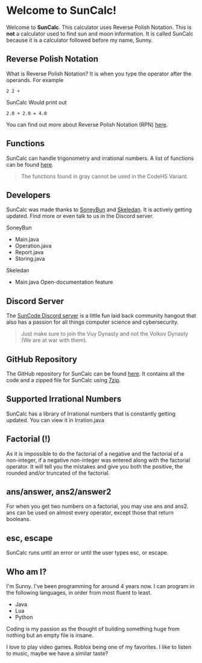 # Welcome to SunCalc!

Welcome to **SunCalc**. This calculator uses Reverse Polish Notation. This is **not** a calculator used to find sun and moon information. It is called SunCalc because it is a calculator followed before my name, Sunny.

## Reverse Polish Notation

What is Reverse Polish Notation? It is when you type the operator after the operands. For example

	2 2 +

SunCalc Would print out

	2.0 + 2.0 = 4.0
You can find out more about Reverse Polish Notation (RPN) [here](https://en.wikipedia.org/wiki/Reverse_Polish_notation).
## Functions

SunCalc can handle trigonometry and irrational numbers. A list of functions can be found [here](https://bit.ly/SunCalcFunctions).

>The functions found in gray cannot be used in the CodeHS Variant.

## Developers

SunCalc was made thanks to [SoneyBun](https://github.com/SoneyBun) and [Skeledan](https://github.com/TheRealSkeledan). It is actively getting updated. Find more or even talk to us in the Discord server.

SoneyBun
* Main.java
* Operation.java
* Report.java
* Storing.java

Skeledan
* Main.java Open-documentation feature

## Discord Server

The [SunCode Discord server](https://bit.ly/SunCode) is a little fun laid back community hangout that also has a passion for all things computer science and cybersecurity.

>Just make sure to join the Vuy Dynasty and not the Volkov Dynasty (We are at war with them).

## GitHub Repository

The GitHub repository for SunCalc can be found [here](https://github.com/SoneyBun/SunCalc). It contains all the code and a zipped file for SunCalc using [7zip](https://www.7-zip.org).


## Supported Irrational Numbers

SunCalc has a library of Irrational numbers that is constantly getting updated. You can view it in Irration.java

## Factorial (!)

As it is impossible to do the factorial of a negative and the factorial of a non-integer, if a negative non-integer was entered along with the factorial operator. It will tell you the mistakes and give you both the positive, the rounded and/or truncated of the factorial.

## ans/answer, ans2/answer2

For when you get two numbers on a factorial, you may use ans and ans2. ans can be used on almost every operator, except those that return booleans.

## esc, escape

SunCalc runs until an error or until the user types esc, or escape.

## Who am I?
I'm Sunny. I've been programming for around 4 years now. I can program in the following languages, in order from most fluent to least.
* Java
* Lua
* Python

Coding is my passion as the thought of building something huge from nothing but an empty file is insane.

I love to play video games. Roblox being one of my favorites. I like to listen to music, maybe we have a similar taste?
